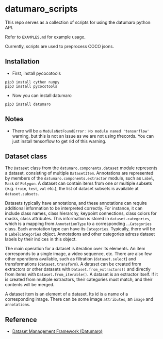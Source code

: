 # datumaro_scripts

This repo serves as a collection of scripts for using the datumaro python API.

Refer to `EXAMPLES.md` for example usage.

Currently, scripts are used to preprocess COCO jsons.

## Installation

- First, install pycocotools
```
pip3 install cython numpy
pip3 install pycocotools
```
- Now you can install datumaro
```
pip3 install datumaro
```

## Notes

- There will be a `ModuleNotFoundError: No module named 'tensorflow'` warning, but this is not an issue as we are not using tfrecords. You can just install tensorflow to get rid of this warning.

## Dataset class

The `Dataset` class from the `datumaro.components.dataset` module represents a dataset, consisting of multiple `DatasetItem`. Annotations are represented by members of the `datumaro.components.extractor` module, such as `Label`, `Mask` or `Polygon`. A dataset can contain items from one or multiple subsets (e.g. `train`, `test`, `val` etc.), the list of dataset subsets is available at `dataset.subsets`.

Datasets typically have annotations, and these annotations can require additional information to be interpreted correctly. For instance, it can include class names, class hierarchy, keypoint connections, class colors for masks, class attributes. This information is stored in `dataset.categories`, which is a mapping from `AnnotationType` to a corresponding ...`Categories` class. Each annotation type can have its `Categories`. Typically, there will be a `LabelCategories` object. Annotations and other categories adress dataset labels by their indices in this object.

The main operation for a dataset is iteration over its elements. An item corresponds to a single image, a video sequence, etc. There are also few other operations available, such as filtration (`dataset.select`) and transformations (`dataset.transform`). A dataset can be created from extractors or other datasets with `Dataset.from_extractors()` and directly from items with `Dataset.from_iterable()`. A dataset is an extractor itself. If it is created from multiple extractors, their categories must match, and their contents will be merged.

A dataset item is an element of a dataset. Its id is a name of a corresponding image. There can be some image `attributes`, an `image` and `annotations`.

## Reference

- [Dataset Management Framework (Datumaro)](https://github.com/openvinotoolkit/datumaro)
